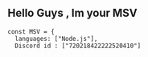 ## Hello Guys , Im your MSV 
```
const MSV = {
  languages: ["Node.js"],
  Discord id : ["720218422222520410"]
 
```
 
